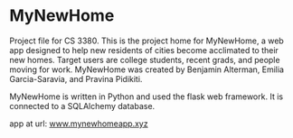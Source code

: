 # MyNewHome
Project file for CS 3380.
This is the project home for MyNewHome, a web app designed to help new residents of cities become acclimated to their new homes. Target users are college students, recent grads, and people moving for work. MyNewHome was created by Benjamin Alterman, Emilia Garcia-Saravia, and Pravina Pidikiti.

MyNewHome is written in Python and used the flask web framework. It is connected to a SQLAlchemy database.

app at url: www.mynewhomeapp.xyz
